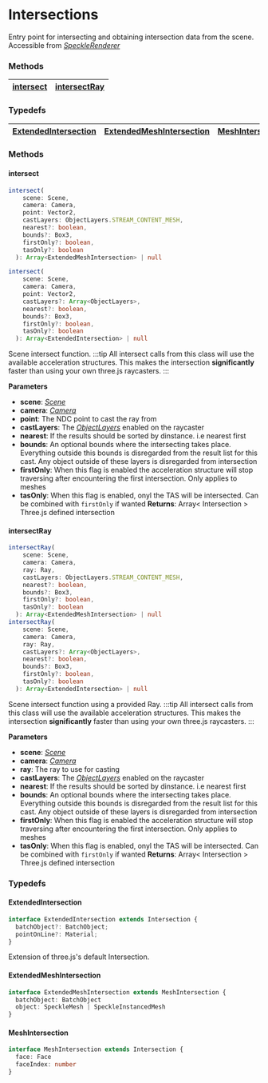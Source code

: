 # Intersections

Entry point for intersecting and obtaining intersection data from the scene. Accessible from [_SpeckleRenderer_](/viewer/speckle-renderer-api.md)

### <h3>Methods</h3>

| [intersect](/viewer/intersections-api.md#intersect) | [intersectRay](/viewer/intersections-api.md#intersectray) |
| --------------------------------------------------- | --------------------------------------------------------- |

### <h3>Typedefs</h3>

| [ExtendedIntersection](/viewer/intersections-api.m#extendedintersection) | [ExtendedMeshIntersection](/viewer/intersections-api.m#extendedmeshintersection)  | [MeshIntersection](/viewer/intersections-api.m#meshintersection) 
| :------------------------------------------------------------- | :------------------------------------------------------------------- | :------------------------------------------------- | 


### <h3>Methods</h3>

#### <b>intersect</b>

```ts
intersect(
    scene: Scene,
    camera: Camera,
    point: Vector2,
    castLayers: ObjectLayers.STREAM_CONTENT_MESH,
    nearest?: boolean,
    bounds?: Box3,
    firstOnly?: boolean,
    tasOnly?: boolean
  ): Array<ExtendedMeshIntersection> | null

intersect(
    scene: Scene,
    camera: Camera,
    point: Vector2,
    castLayers?: Array<ObjectLayers>,
    nearest?: boolean,
    bounds?: Box3,
    firstOnly?: boolean,
    tasOnly?: boolean
  ): Array<ExtendedIntersection> | null
```

Scene intersect function.
:::tip
All intersect calls from this class will use the available acceleration structures. This makes the intersection **significantly** faster than using your own three.js raycasters.
:::

**Parameters**

- **scene**: [_Scene_](https://threejs.org/docs/index.html?q=scene#api/en/scenes/Scene)
- **camera**: [_Camera_](https://threejs.org/docs/index.html?q=camera#api/en/cameras/Camera)
- **point**: The NDC point to cast the ray from
- **castLayers**: The [_ObjectLayers_](/viewer/viewer-api.md#objectlayers) enabled on the raycaster 
- **nearest**: If the results should be sorted by dinstance. i.e nearest first
- **bounds**: An optional bounds where the intersecting takes place. Everything outside this bounds is disregarded from the result list
for this cast. Any object outside of these layers is disregarded from intersection
- **firstOnly**: When this flag is enabled the acceleration structure will stop traversing after encountering the first intersection. Only applies to meshes
- **tasOnly**: When this flag is enabled, onyl the TAS will be intersected. Can be combined with `firstOnly` if wanted
**Returns**: Array< Intersection > Three.js defined intersection

#### <b>intersectRay</b>

```ts
intersectRay(
    scene: Scene,
    camera: Camera,
    ray: Ray,
    castLayers: ObjectLayers.STREAM_CONTENT_MESH,
    nearest?: boolean,
    bounds?: Box3,
    firstOnly?: boolean,
    tasOnly?: boolean
  ): Array<ExtendedMeshIntersection> | null
intersectRay(
    scene: Scene,
    camera: Camera,
    ray: Ray,
    castLayers?: Array<ObjectLayers>,
    nearest?: boolean,
    bounds?: Box3,
    firstOnly?: boolean,
    tasOnly?: boolean
  ): Array<ExtendedIntersection> | null
```

Scene intersect function using a provided Ray.
:::tip
All intersect calls from this class will use the available acceleration structures. This makes the intersection **significantly** faster than using your own three.js raycasters.
:::

**Parameters**

- **scene**: [_Scene_](https://threejs.org/docs/index.html?q=scene#api/en/scenes/Scene)
- **camera**: [_Camera_](https://threejs.org/docs/index.html?q=camera#api/en/cameras/Camera)
- **ray**: The ray to use for casting
- **castLayers**: The [_ObjectLayers_](/viewer/viewer-api.md#objectlayers) enabled on the raycaster 
- **nearest**: If the results should be sorted by dinstance. i.e nearest first
- **bounds**: An optional bounds where the intersecting takes place. Everything outside this bounds is disregarded from the result list
for this cast. Any object outside of these layers is disregarded from intersection
- **firstOnly**: When this flag is enabled the acceleration structure will stop traversing after encountering the first intersection. Only applies to meshes
- **tasOnly**: When this flag is enabled, onyl the TAS will be intersected. Can be combined with `firstOnly` if wanted
**Returns**: Array< Intersection > Three.js defined intersection

### <h3>Typedefs</h3>

#### <b>ExtendedIntersection</b>

```ts
interface ExtendedIntersection extends Intersection {
  batchObject?: BatchObject;
  pointOnLine?: Material;
}
```

Extension of three.js's default Intersection.

#### <b>ExtendedMeshIntersection</b>

```ts
interface ExtendedMeshIntersection extends MeshIntersection {
  batchObject: BatchObject
  object: SpeckleMesh | SpeckleInstancedMesh
}
```

#### <b>MeshIntersection</b>

```ts
interface MeshIntersection extends Intersection {
  face: Face
  faceIndex: number
}
```

